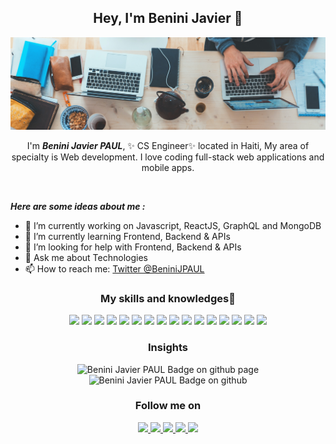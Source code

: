 <div align="center">
  
## Hey, I'm Benini Javier 👋

![](https://github.com/Benini10/Benini10/blob/main/marvin-meyer.jpg)

I'm ***Benini Javier PAUL***, ✨ CS Engineer✨ located in Haiti, My area of specialty is Web development.
I love coding full-stack web applications and mobile apps.
</div>

</br>

<div align="left">
  
_**Here are some ideas about me :**_

- 🔭 I’m currently working on Javascript, ReactJS, GraphQL and MongoDB
- 🌱 I’m currently learning Frontend, Backend & APIs
- 🤔 I’m looking for help with Frontend, Backend & APIs
- 💬 Ask me about Technologies
- 📫 How to reach me: [Twitter @BeniniJPAUL](https://twitter.com/BeniniJPAUL)
<!-- 
- 👯 I’m looking to collaborate on ...
- 😄 Pronouns: ...
- ⚡ Fun fact: ... 
-->
</div>

<div align="center">

### My skills and knowledges🚀

![](https://img.shields.io/badge/HTML5-E34F26?style=for-the-badge&logo=html5&logoColor=white)
![](https://img.shields.io/badge/CSS3-1572B6?style=for-the-badge&logo=css3&logoColor=white)
![](https://img.shields.io/badge/JavaScript-F7DF1E?style=for-the-badge&logo=javascript&logoColor=black)
![](https://img.shields.io/badge/jQuery-0769AD?style=for-the-badge&logo=jquery&logoColor=white)
![](https://img.shields.io/badge/Node.js-43853D?style=for-the-badge&logo=node.js&logoColor=white)
![](https://img.shields.io/badge/Express.js-404D59?style=for-the-badge)
![](https://img.shields.io/badge/React-20232A?style=for-the-badge&logo=react&logoColor=61DAFB)
![](https://img.shields.io/badge/Redux-593D88?style=for-the-badge&logo=redux&logoColor=white)
![](https://img.shields.io/badge/Tailwind_CSS-38B2AC?style=for-the-badge&logo=tailwind-css&logoColor=white)
![](https://img.shields.io/badge/Bootstrap-563D7C?style=for-the-badge&logo=bootstrap&logoColor=white)
![](https://img.shields.io/badge/MongoDB-4EA94B?style=for-the-badge&logo=mongodb&logoColor=white)
![](https://img.shields.io/badge/GraphQL-4285F4?style=for-the-badge&logo=graphql&logoColor=white)
![](https://img.shields.io/badge/Heroku-430098?style=for-the-badge&logo=heroku&logoColor=white)
![](https://img.shields.io/badge/Java-38B2AC?style=for-the-badge&logo=java&logoColor=white)
![](https://img.shields.io/badge/Android-593D88?style=for-the-badge&logo=android&logoColor=white)
![](https://img.shields.io/badge/figma-0AC97F?style=for-the-badge&logo=figma&logoColor=white)

### Insights

<p align="center"> 
  <img src="https://img.shields.io/twitter/follow/BeniniJPAUL?label=Followers%20on%20twitter&color=C54421&style=flat-square" alt="Benini Javier PAUL Badge on github page" /> 
  <img src="https://img.shields.io/github/followers/benini10?label=Github%20Followers&color=C54421&style=flat-square" alt="Benini Javier PAUL Badge on github" /> 
</p>

### Follow me on
<a href="https://facebook.com/demartha10/" target="blank">
  <img src="https://cdn3.iconfinder.com/data/icons/capsocial-round/500/facebook-512.png" width="30">
</a>
<a href="https://www.instagram.com/beninijpaul/" target="_blank">
  <img src="https://cdn2.iconfinder.com/data/icons/social-icons-33/128/Instagram-512.png" width="30">
</a>
<a href="https://www.twitter.com/BeniniJPAUL/" target="_blank">
  <img src="https://cdn2.iconfinder.com/data/icons/social-media-applications/64/social_media_applications_6-twitter-512.png" width="30">
</a>
<a href="https://www.linkedin.com/in/beninijavierpaul/" target="_blank">
  <img src="https://cdn2.iconfinder.com/data/icons/social-media-2285/512/1_Linkedin_unofficial_colored_svg-512.png" width="30">
</a>
<a href="http://github.com/benini10" target="_blank">
  <img src="https://cdn3.iconfinder.com/data/icons/social-media-2169/24/social_media_social_media_logo_github_2-512.png" width="30">
</a>
</div>
